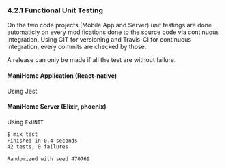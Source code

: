 ### 4.2.1 Functional Unit Testing

On the two code projects (Mobile App and Server) unit testings are done automaticly
 on every modifications done to the source code via continuous integration.
Using GIT for versioning and Travis-CI for continuous integration, every commits are
checked by those.

A release can only be made if all the test are without failure.

#### ManiHome Application (React-native)

Using Jest

#### ManiHome Server (Elixir, phoenix)

Using `ExUNIT`

```bash
$ mix test
Finished in 0.4 seconds
42 tests, 0 failures

Randomized with seed 470769

```